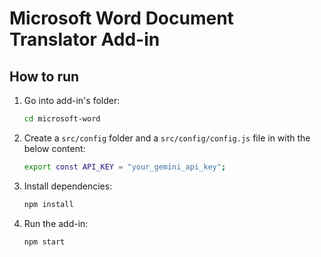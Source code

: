 # Microsoft Word Document Translator Add-in

## How to run

1. Go into add-in's folder:
   ```sh
   cd microsoft-word
   ```
2. Create a `src/config` folder and a `src/config/config.js` file in with the below content:
   ```sh
   export const API_KEY = "your_gemini_api_key";
   ```
3. Install dependencies:
   ```sh
   npm install
   ```
4. Run the add-in:
   ```sh
   npm start
   ```
